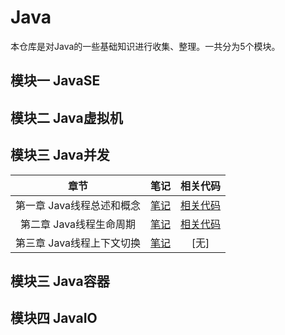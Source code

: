 # Java
本仓库是对Java的一些基础知识进行收集、整理。一共分为5个模块。

## 模块一 JavaSE

## 模块二 Java虚拟机

## 模块三 Java并发
| 章节 | 笔记 | 相关代码 |
| :---: | :---: | :---:|
| 第一章 Java线程总述和概念 | [笔记](https://github.com/DuHouAn/Java/blob/master/JavaConcurrentProgramming/notes/00Java%E7%BA%BF%E7%A8%8B%E6%80%BB%E8%BF%B0%E4%B8%8E%E6%A6%82%E5%BF%B5.md) | [相关代码](https://github.com/DuHouAn/Java/tree/master/JavaConcurrentProgramming/src/code_00_thread/threadUsing) |
| 第二章 Java线程生命周期 | [笔记](https://github.com/DuHouAn/Java/blob/master/JavaConcurrentProgramming/notes/01Java%E7%BA%BF%E7%A8%8B%E7%94%9F%E5%91%BD%E5%91%A8%E6%9C%9F.md) | [相关代码](https://github.com/DuHouAn/Java/tree/master/JavaConcurrentProgramming/src/code_00_thread/threadLifeCycle) |
| 第三章 Java线程上下文切换 | [笔记](https://github.com/DuHouAn/Java/blob/master/JavaConcurrentProgramming/notes/02Java%E7%BA%BF%E7%A8%8B%E4%B8%8A%E4%B8%8B%E6%96%87%E5%88%87%E6%8D%A2.md) | [无] |
  

## 模块三 Java容器

## 模块四 JavaIO
